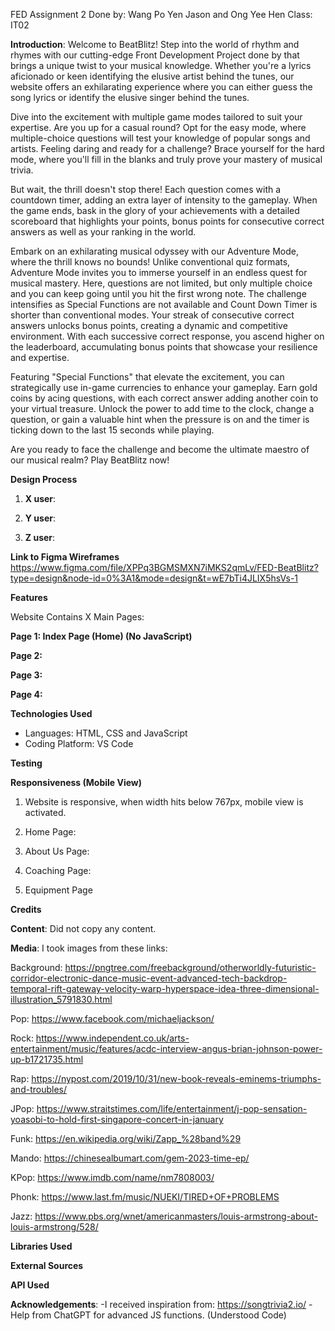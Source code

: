 FED Assignment 2
Done by: Wang Po Yen Jason and Ong Yee Hen 
Class: IT02

**Introduction**: 
Welcome to BeatBlitz! Step into the world of rhythm and rhymes with our cutting-edge Front Development Project done by  that brings a unique twist to your musical knowledge. Whether you're a lyrics aficionado or keen identifying the elusive artist behind the tunes, our website offers an exhilarating experience where you can either guess the song lyrics or identify the elusive singer behind the tunes.

Dive into the excitement with multiple game modes tailored to suit your expertise. Are you up for a casual round? Opt for the easy mode, where multiple-choice questions will test your knowledge of popular songs and artists. Feeling daring and ready for a challenge? Brace yourself for the hard mode, where you'll fill in the blanks and truly prove your mastery of musical trivia.

But wait, the thrill doesn't stop there! Each question comes with a countdown timer, adding an extra layer of intensity to the gameplay. When the game ends, bask in the glory of your achievements with a detailed scoreboard that highlights your points, bonus points for consecutive correct answers as well as your ranking in the world.

Embark on an exhilarating musical odyssey with our Adventure Mode, where the thrill knows no bounds! Unlike conventional quiz formats, Adventure Mode invites you to immerse yourself in an endless quest for musical mastery. Here, questions are not limited, but only multiple choice and you can keep going until you hit the first wrong note. The challenge intensifies as Special Functions are not available and Count Down Timer is shorter than conventional modes. Your streak of consecutive correct answers unlocks bonus points, creating a dynamic and competitive environment. With each successive correct response, you ascend higher on the leaderboard, accumulating bonus points that showcase your resilience and expertise. 

Featuring "Special Functions" that elevate the excitement, you can strategically use in-game currencies to enhance your gameplay. Earn gold coins by acing questions, with each correct answer adding another coin to your virtual treasure. Unlock the power to add time to the clock, change a question, or gain a valuable hint when the pressure is on and the timer is ticking down to the last 15 seconds while playing.

 Are you ready to face the challenge and become the ultimate maestro of our musical realm? Play BeatBlitz now!


**Design Process**

1. **X user**: 

2. **Y user**:

3. **Z user**: 

**Link to Figma Wireframes**
https://www.figma.com/file/XPPq3BGMSMXN7iMKS2qmLv/FED-BeatBlitz?type=design&node-id=0%3A1&mode=design&t=wE7bTi4JLIX5hsVs-1


**Features**

Website Contains X Main Pages:

**Page 1: Index Page (Home) (No JavaScript)**


**Page 2:**


**Page 3:**


**Page 4:**




**Technologies Used**
- Languages: HTML, CSS and JavaScript
- Coding Platform: VS Code


**Testing**


**Responsiveness (Mobile View)**
1. Website is responsive, when width hits below 767px, mobile view is activated.

2. Home Page: 


3. About Us Page:


4. Coaching Page:


5. Equipment Page




**Credits**

**Content**:
Did not copy any content.

**Media**:
I took images from these links:

Background: https://pngtree.com/freebackground/otherworldly-futuristic-corridor-electronic-dance-music-event-advanced-tech-backdrop-temporal-rift-gateway-velocity-warp-hyperspace-idea-three-dimensional-illustration_5791830.html

Pop: https://www.facebook.com/michaeljackson/

Rock: https://www.independent.co.uk/arts-entertainment/music/features/acdc-interview-angus-brian-johnson-power-up-b1721735.html

Rap: https://nypost.com/2019/10/31/new-book-reveals-eminems-triumphs-and-troubles/

JPop: https://www.straitstimes.com/life/entertainment/j-pop-sensation-yoasobi-to-hold-first-singapore-concert-in-january

Funk: https://en.wikipedia.org/wiki/Zapp_%28band%29

Mando: https://chinesealbumart.com/gem-2023-time-ep/

KPop: https://www.imdb.com/name/nm7808003/

Phonk: https://www.last.fm/music/NUEKI/TIRED+OF+PROBLEMS

Jazz: https://www.pbs.org/wnet/americanmasters/louis-armstrong-about-louis-armstrong/528/


**Libraries Used**



**External Sources**



**API Used**



**Acknowledgements**:
-I received inspiration from: https://songtrivia2.io/
-Help from ChatGPT for advanced JS functions. (Understood Code)
